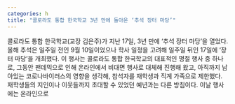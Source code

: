 ```yaml
---
categories: h
title: "콜로라도 통합 한국학교 3년 만에 돌아온 ‘추석 장터 마당’"
---
```

콜로라도 통합 한국학교(교장 김은주)가 지난 17일, 3년 만에 ‘추석 장터 마당’을 열었다. 올해 추석은 일주일 전인 9월 10일이었으나 학사 일정을 고려해 일주일 뒤인 17일에 ‘장터 마당’을 개최했다. 이 행사는 콜로라도 통합 한국학교의 대표적인 명절 행사 중 하나로, 그동안 팬데믹으로 인해 온라인에서 비대면 행사로 대체해 진행해 왔고, 아직까지 남아있는 코로나바이러스의 영향을 생각해, 참석자를 재학생과 직계 가족으로 제한했다. 재학생들의 지인이나 이웃들까지 초대할 수 있었던 예년과는 다른 방침이다. 이날 행사에는 온라인으로